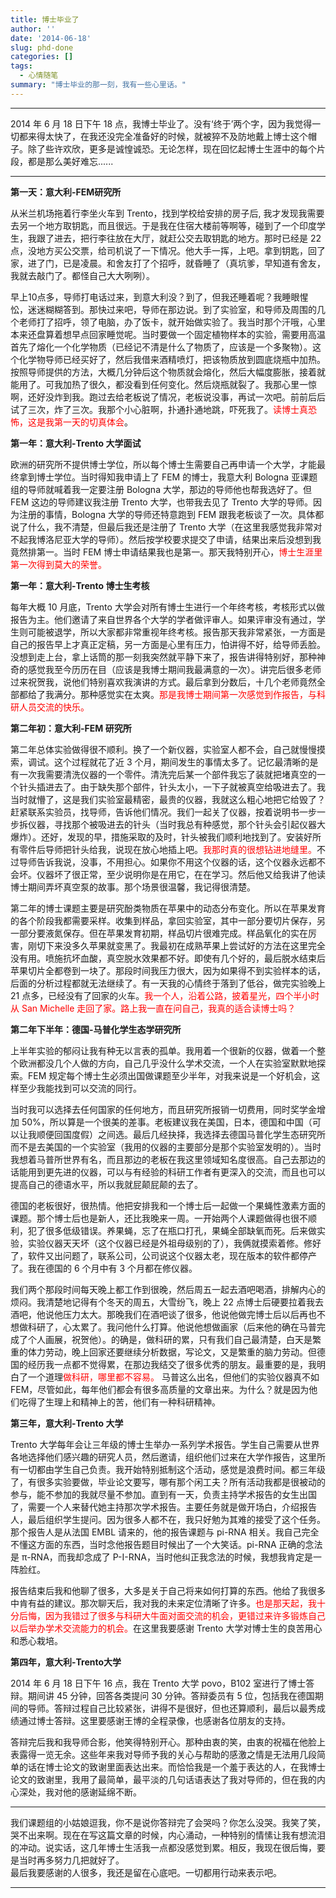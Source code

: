 ```yaml
---
title: 博士毕业了
author: ''
date: '2014-06-18'
slug: phd-done
categories: []
tags:
  - 心情随笔
summary: "博士毕业的那一刻，我有一些心里话。"
---
```


***
2014 年 6 月 18 日下午 18 点，我博士毕业了。没有‘终于’两个字，因为我觉得一切都来得太快了，在我还没完全准备好的时候，就被猝不及防地戴上博士这个帽子。除了些许欢欣，更多是诚惶诚恐。无论怎样，现在回忆起博士生涯中的每个片段，都是那么美好难忘......
***

**第一天：意大利-FEM研究所**   

从米兰机场拖着行李坐火车到 Trento，找到学校给安排的房子后, 我才发现我需要去另一个地方取钥匙，而且很远。于是我在住宿大楼前等啊等，碰到了一个印度学生，我跟了进去，把行李往放在大厅，就赶公交去取钥匙的地方。那时已经是 22 点，没地方买公交票，给司机说了一下情况。他大手一挥，上吧。拿到钥匙，回了家，进了门，已是凌晨。和舍友打了个招呼，就昏睡了（真坑爹，早知道有舍友，我就去敲门了。都怪自己大大咧咧）。  

早上10点多，导师打电话过来，到意大利没？到了，但我还睡着呢？我睡眼惺忪，迷迷糊糊答到。那快过来吧，导师在那边说。到了实验室，和导师及周围的几个老师打了招呼，领了电脑，办了饭卡，就开始做实验了。我当时那个汗哦，心里本来还盘算着想早点回家睡觉呢。当时要做一个固定植物样本的实验，需要用高温首先了熔化一个化学物质（已经记不清是什么了物质了，应该是一个多聚物）。这个化学物导师已经买好了，然后我借来酒精喷灯，把该物质放到圆底烧瓶中加热。按照导师提供的方法，大概几分钟后这个物质就会熔化，然后大幅度膨胀，接着就能用了。可我加热了很久，都没看到任何变化。然后烧瓶就裂了。我那心里一惊啊，还好没炸到我。跑过去给老板说了情况，老板说没事，再试一次吧。前前后后试了三次，炸了三次。我那个小心脏啊，扑通扑通地跳，吓死我了。<font color="red">读博士真恐怖，这是我第一天的切真体会</font>。    

**第一年：意大利-Trento 大学面试**    

欧洲的研究所不提供博士学位，所以每个博士生需要自己再申请一个大学，才能最终拿到博士学位。当时得知我申请上了 FEM 的博士，我意大利 Bologna 亚课题组的导师就喊着我一定要注册 Bologna 大学，那边的导师他也帮我选好了。但 FEM 这边的导师建议我注册 Trento 大学，也带我去见了 Trento 大学的导师。因为注册的事情，Bologna 大学的导师还特意跑到 FEM 跟我老板谈了一次。具体都说了什么，我不清楚，但最后我还是注册了 Trento 大学（在这里我感觉我非常对不起我博洛尼亚大学的导师）。然后按学校要求提交了申请，结果出来后没想到我竟然排第一。当时 FEM 博士申请结果我也是第一。那天我特别开心，<font color="red">博士生涯里第一次得到莫大的荣誉。</font>     

**第一年：意大利-Trento 博士生考核**    

每年大概 10 月底，Trento 大学会对所有博士生进行一个年终考核，考核形式以做报告为主。他们邀请了来自世界各个大学的学者做评审人。如果评审没有通过，学生则可能被退学，所以大家都非常重视年终考核。报告那天我非常紧张，一方面是自己的报告早上才真正定稿，另一方面是心里有压力，怕讲得不好，给导师丢脸。没想到走上台，拿上话筒的那一刻我突然就平静下来了，报告讲得特别好，那种神奇的感觉我至今历历在目（应该是我博士期间我最满意的一次）。讲完后很多老师过来祝贺我，说他们特别喜欢我演讲的方式。最后拿到分数后，十几个老师竟然全部都给了我满分。那种感觉实在太爽。<font color="red">那是我博士期间第一次感觉到作报告，与科研人员交流的快乐。</font>   

**第二年初：意大利-FEM 研究所**   

第二年总体实验做得很不顺利。换了一个新仪器，实验室人都不会，自己就慢慢摸索，调试。这个过程就花了近 3 个月，期间发生的事情太多了。记忆最清晰的是有一次我需要清洗仪器的一个零件。清洗完后某一个部件我忘了装就把堵真空的一个针头插进去了。由于缺失那个部件，针头太小，一下子就被真空给吸进去了。我当时就懵了，这是我们实验室最精密，最贵的仪器，我就这么粗心地把它给毁了？赶紧联系实验员，找导师，告诉他们情况。我们一起关了仪器，按着说明书一步一步拆仪器，寻找那个被吸进去的针头（当时我总有种感觉，那个针头会引起仪器大爆炸）。还好，发现的早，措施采取的及时，针头被我们顺利地找到了。安装好所有零件后导师把针头给我，说现在放心地插上吧。<font color="red">我那时真的很想钻进地缝里。</font>不过导师告诉我说，没事，不用担心。如果你不用这个仪器的话，这个仪器永远都不会坏。仪器坏了很正常，至少说明你是在用它，在在学习。然后他又给我讲了他读博士期间弄坏真空泵的故事。那个场景很温馨，我记得很清楚。  

第二年的博士课题主要是研究酚类物质在苹果中的动态分布变化。所以在苹果发育的各个阶段我都需要采样。收集到样品，拿回实验室，其中一部分要切片保存，另一部分要液氮保存。但在苹果发育初期，样品切片很难完成。样品氧化的实在厉害，刚切下来没多久苹果就变黑了。我最初在成熟苹果上尝试好的方法在这里完全没有用。喷施抗坏血酸，真空脱水效果都不好。即使有几个好的，最后脱水结束后苹果切片全都卷到一块了。那段时间我压力很大，因为如果得不到实验样本的话，后面的分析过程都就无法继续了。有一天我的心情终于落到了低谷，做完实验晚上 21 点多，已经没有了回家的火车。<font color="red">我一个人，沿着公路，披着星光，四个半小时从 San Michelle 走回了家。路上我一直在问自己，我真的适合读博士吗？</font>   

**第二年下半年：德国-马普化学生态学研究所**  

上半年实验的郁闷让我有种无以言表的孤单。我用着一个很新的仪器，做着一个整个欧洲都没几个人做的方向，自己几乎没什么学术交流，一个人在实验室默默地探索。FEM 规定每个博士生必须出国做课题至少半年，对我来说是一个好机会，这样至少我能找到可以交流的同行。      

当时我可以选择去任何国家的任何地方，而且研究所报销一切费用，同时奖学金增加 50%，所以算是一个很美的差事。老板建议我在美国，日本，德国和中国（可以让我顺便回国度假）之间选。最后几经抉择，我选择去德国马普化学生态研究所而不是去美国的一个实验室（我用的仪器的主要部分是那个实验室发明的）。当时我想着马普所世界有名，而且那边的老板在我这里领域知名度很高。自己去那边的话能用到更先进的仪器，可以与有经验的科研工作者有更深入的交流，而且也可以提高自己的德语水平，所以我就屁颠屁颠的去了。  

德国的老板很好，很热情。他把安排我和一个博士后一起做一个果蝇性激素方面的课题。那个博士后也是新人，还比我晚来一周。一开始两个人课题做得也很不顺利，犯了很多低级错误。养果蝇，忘了在瓶口打孔，果蝇全部缺氧而死。后来做实验，实验仪器天天坏（这个仪器已经是外祖母级别的了），我俩就摸索着修。修好了，软件又出问题了，联系公司，公司说这个仪器太老，现在版本的软件都停产了。我在德国的 6 个月中有 3 个月都在修仪器。        

我们两个那段时间每天晚上都工作到很晚，然后周五一起去酒吧喝酒，排解内心的烦闷。我清楚地记得有个冬天的周五，大雪纷飞，晚上 22 点博士后硬要拉着我去酒吧，他说他压力太大。那晚我们在酒吧谈了很多，他说他做完博士后以后再也不想做科研了，心太累了。我问他什么打算。他说他想做画家（后来他的确在马普完成了个人画展，祝贺他）。的确是，做科研的累，只有我们自己最清楚，白天是繁重的体力劳动，晚上回家还要继续分析数据，写论文，又是繁重的脑力劳动。但德国的经历我一点都不觉得累，在那边我结交了很多优秀的朋友。最重要的是，我明白了一个道理<font color="red">做科研，哪里都不容易。</font> 马普这么出名，但他们的实验仪器真不如 FEM，尽管如此，每年他们都会有很多高质量的文章出来。为什么？就是因为他们吃得了生理上和精神上的苦，他们有一种科研精神。  

**第三年，意大利-Trento 大学**  

Trento 大学每年会让三年级的博士生举办一系列学术报告。学生自己需要从世界各地选择他们感兴趣的研究人员，然后邀请，组织他们过来在大学作报告，这里所有一切都由学生自己负责。我开始特别抵制这个活动，感觉是浪费时间。都三年级了，有很多实验要做，毕业论文要写，哪有那个闲工夫？所有活动我都是很被动的参与，能不参加的我就尽量不参加。直到有一天，负责主持学术报告的女生出国了，需要一个人来替代她主持那次学术报告。主要任务就是做开场白，介绍报告人，最后组织学生提问。因为很多人都不在，我只好勉为其难的接受了这个任务。那个报告人是从法国 EMBL 请来的，他的报告课题与 pi-RNA 相关。我自己完全不懂这方面的东西，当时念他报告题目时候出了一个大笑话。pi-RNA 正确的念法是 π-RNA，而我却念成了 P-I-RNA，当时他纠正我念法的时候，我想我肯定是一阵脸红。  

报告结束后我和他聊了很多，大多是关于自己将来如何打算的东西。他给了我很多中肯有益的建议。那次聊天后，我对我的未来定位清晰了许多。<font color="red">也是那天起，我十分后悔，因为我错过了很多与科研大牛面对面交流的机会，更错过来许多锻炼自己以后举办学术交流能力的机会。</font>在这里我要感谢 Trento 大学对博士生的良苦用心和悉心栽培。  

**第四年，意大利-Trento大学** 

2014 年 6 月 18 日下午 16 点，我在 Trento 大学 povo，B102 室进行了博士答辩。期间讲 45 分钟，回答各类提问 30 分钟。答辩委员有 5 位，包括我在德国期间的导师。答辩过程自己比较紧张，讲得不是很好，但也还算顺利，最后以最秀成绩通过博士答辩。这里要感谢王博的全程录像，也感谢各位朋友的支持。  

答辩完后我和我导师合影，他笑得特别开心。那种由衷的笑，由衷的祝福在他脸上表露得一览无余。这些年来我对导师予我的关心与帮助的感激之情是无法用几段简单的话在博士论文的致谢里面表达出来。而恰恰我是一个羞于表达的人，在我博士论文的致谢里，我用了最简单，最平淡的几句话语表达了我对导师的，但在我的内心深处，我对他的感谢延绵不断。  

***
我们课题组的小姑娘逗我，你不是说你答辩完了会哭吗？你怎么没哭。我笑了笑，哭不出来啊。现在在写这篇文章的时候，内心涌动，一种特别的情愫让我有想流泪的冲动。说实话，这几年博士生活我一点都没感觉到累。相反，我现在很后悔，要是当时再多努力几把就好了。  
最后我要感谢的人很多，我还是留在心底吧。一切都用行动来表示吧。  
***

